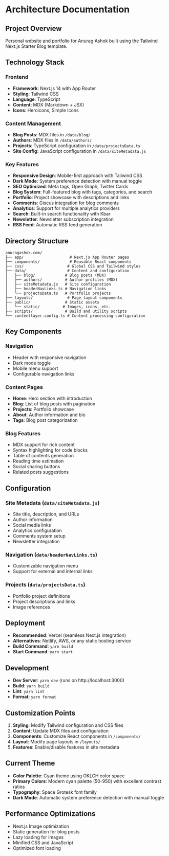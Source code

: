 # Architecture Documentation

## Project Overview

Personal website and portfolio for Anurag Ashok built using the Tailwind Next.js Starter Blog template.

## Technology Stack

### Frontend

- **Framework**: Next.js 14 with App Router
- **Styling**: Tailwind CSS
- **Language**: TypeScript
- **Content**: MDX (Markdown + JSX)
- **Icons**: Heroicons, Simple Icons

### Content Management

- **Blog Posts**: MDX files in `/data/blog/`
- **Authors**: MDX files in `/data/authors/`
- **Projects**: TypeScript configuration in `/data/projectsData.ts`
- **Site Config**: JavaScript configuration in `/data/siteMetadata.js`

### Key Features

- **Responsive Design**: Mobile-first approach with Tailwind CSS
- **Dark Mode**: System preference detection with manual toggle
- **SEO Optimized**: Meta tags, Open Graph, Twitter Cards
- **Blog System**: Full-featured blog with tags, categories, and search
- **Portfolio**: Project showcase with descriptions and links
- **Comments**: Giscus integration for blog comments
- **Analytics**: Support for multiple analytics providers
- **Search**: Built-in search functionality with Kbar
- **Newsletter**: Newsletter subscription integration
- **RSS Feed**: Automatic RSS feed generation

## Directory Structure

```
anuragashok.com/
├── app/                    # Next.js App Router pages
├── components/             # Reusable React components
├── css/                   # Global CSS and Tailwind styles
├── data/                  # Content and configuration
│   ├── blog/             # Blog posts (MDX)
│   ├── authors/          # Author profiles (MDX)
│   ├── siteMetadata.js   # Site configuration
│   ├── headerNavLinks.ts # Navigation links
│   └── projectsData.ts   # Portfolio projects
├── layouts/               # Page layout components
├── public/               # Static assets
│   └── static/          # Images, icons, etc.
├── scripts/              # Build and utility scripts
└── contentlayer.config.ts # Content processing configuration
```

## Key Components

### Navigation

- Header with responsive navigation
- Dark mode toggle
- Mobile menu support
- Configurable navigation links

### Content Pages

- **Home**: Hero section with introduction
- **Blog**: List of blog posts with pagination
- **Projects**: Portfolio showcase
- **About**: Author information and bio
- **Tags**: Blog post categorization

### Blog Features

- MDX support for rich content
- Syntax highlighting for code blocks
- Table of contents generation
- Reading time estimation
- Social sharing buttons
- Related posts suggestions

## Configuration

### Site Metadata (`data/siteMetadata.js`)

- Site title, description, and URLs
- Author information
- Social media links
- Analytics configuration
- Comments system setup
- Newsletter integration

### Navigation (`data/headerNavLinks.ts`)

- Customizable navigation menu
- Support for external and internal links

### Projects (`data/projectsData.ts`)

- Portfolio project definitions
- Project descriptions and links
- Image references

## Deployment

- **Recommended**: Vercel (seamless Next.js integration)
- **Alternatives**: Netlify, AWS, or any static hosting service
- **Build Command**: `yarn build`
- **Start Command**: `yarn start`

## Development

- **Dev Server**: `yarn dev` (runs on http://localhost:3000)
- **Build**: `yarn build`
- **Lint**: `yarn lint`
- **Format**: `yarn format`

## Customization Points

1. **Styling**: Modify Tailwind configuration and CSS files
2. **Content**: Update MDX files and configuration
3. **Components**: Customize React components in `/components/`
4. **Layout**: Modify page layouts in `/layouts/`
5. **Features**: Enable/disable features in site metadata

## Current Theme

- **Color Palette**: Cyan theme using OKLCH color space
- **Primary Colors**: Modern cyan palette (50-950) with excellent contrast ratios
- **Typography**: Space Grotesk font family
- **Dark Mode**: Automatic system preference detection with manual toggle

## Performance Optimizations

- Next.js Image optimization
- Static generation for blog posts
- Lazy loading for images
- Minified CSS and JavaScript
- Optimized font loading
